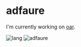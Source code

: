 # adfaure

I'm currently working on [oar](https://github.com/oar-team/oar3).

![lang](https://github-readme-stats.vercel.app/api/top-langs?username=adfaure&layout=compact&exclude_repo=qmk)
![adfaure](https://github-readme-stats.vercel.app/api?username=adfaure)
